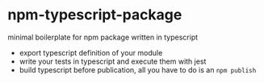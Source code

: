 # npm-typescript-package
minimal boilerplate for npm package written in typescript

- export typescript definition of your module
- write your tests in typescript and execute them with jest
- build typescript before publication, all you have to do is an `npm publish`
